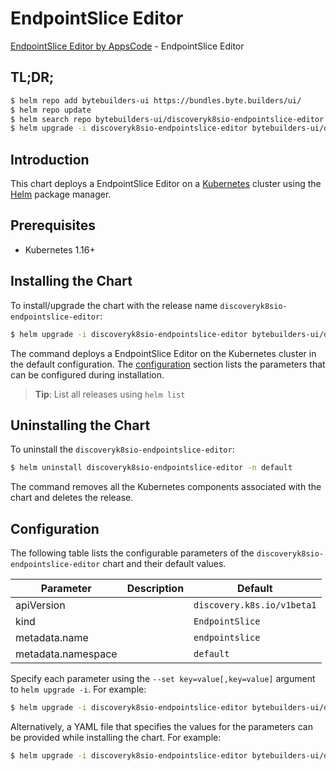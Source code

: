 # EndpointSlice Editor

[EndpointSlice Editor by AppsCode](https://byte.builders) - EndpointSlice Editor

## TL;DR;

```bash
$ helm repo add bytebuilders-ui https://bundles.byte.builders/ui/
$ helm repo update
$ helm search repo bytebuilders-ui/discoveryk8sio-endpointslice-editor --version=v0.4.13
$ helm upgrade -i discoveryk8sio-endpointslice-editor bytebuilders-ui/discoveryk8sio-endpointslice-editor -n default --create-namespace --version=v0.4.13
```

## Introduction

This chart deploys a EndpointSlice Editor on a [Kubernetes](http://kubernetes.io) cluster using the [Helm](https://helm.sh) package manager.

## Prerequisites

- Kubernetes 1.16+

## Installing the Chart

To install/upgrade the chart with the release name `discoveryk8sio-endpointslice-editor`:

```bash
$ helm upgrade -i discoveryk8sio-endpointslice-editor bytebuilders-ui/discoveryk8sio-endpointslice-editor -n default --create-namespace --version=v0.4.13
```

The command deploys a EndpointSlice Editor on the Kubernetes cluster in the default configuration. The [configuration](#configuration) section lists the parameters that can be configured during installation.

> **Tip**: List all releases using `helm list`

## Uninstalling the Chart

To uninstall the `discoveryk8sio-endpointslice-editor`:

```bash
$ helm uninstall discoveryk8sio-endpointslice-editor -n default
```

The command removes all the Kubernetes components associated with the chart and deletes the release.

## Configuration

The following table lists the configurable parameters of the `discoveryk8sio-endpointslice-editor` chart and their default values.

|     Parameter      | Description |                Default                |
|--------------------|-------------|---------------------------------------|
| apiVersion         |             | <code>discovery.k8s.io/v1beta1</code> |
| kind               |             | <code>EndpointSlice</code>            |
| metadata.name      |             | <code>endpointslice</code>            |
| metadata.namespace |             | <code>default</code>                  |


Specify each parameter using the `--set key=value[,key=value]` argument to `helm upgrade -i`. For example:

```bash
$ helm upgrade -i discoveryk8sio-endpointslice-editor bytebuilders-ui/discoveryk8sio-endpointslice-editor -n default --create-namespace --version=v0.4.13 --set apiVersion=discovery.k8s.io/v1beta1
```

Alternatively, a YAML file that specifies the values for the parameters can be provided while
installing the chart. For example:

```bash
$ helm upgrade -i discoveryk8sio-endpointslice-editor bytebuilders-ui/discoveryk8sio-endpointslice-editor -n default --create-namespace --version=v0.4.13 --values values.yaml
```
